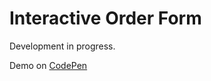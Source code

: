# Interactive Order Form

Development in progress.

Demo on [CodePen](http://codepen.io/embrilliant/full/JdOYJo/)